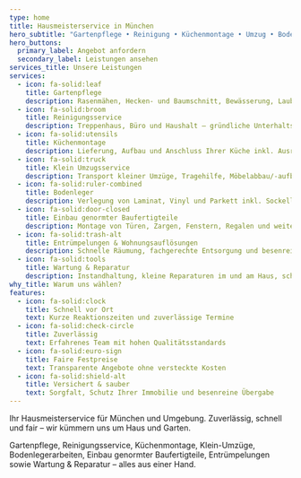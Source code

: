 ```yaml
---
type: home
title: Hausmeisterservice in München
hero_subtitle: "Gartenpflege • Reinigung • Küchenmontage • Umzug • Bodenleger • Reparatur"
hero_buttons:
  primary_label: Angebot anfordern
  secondary_label: Leistungen ansehen
services_title: Unsere Leistungen
services:
  - icon: fa-solid:leaf
    title: Gartenpflege
    description: Rasenmähen, Hecken- und Baumschnitt, Bewässerung, Laub- und Grünabfallentsorgung.
  - icon: fa-solid:broom
    title: Reinigungsservice
    description: Treppenhaus, Büro und Haushalt – gründliche Unterhalts-, Grund- und Fensterreinigung.
  - icon: fa-solid:utensils
    title: Küchenmontage
    description: Lieferung, Aufbau und Anschluss Ihrer Küche inkl. Ausrichtung und Feineinstellung.
  - icon: fa-solid:truck
    title: Klein Umzugsservice
    description: Transport kleiner Umzüge, Tragehilfe, Möbelabbau/-aufbau und sichere Verpackung.
  - icon: fa-solid:ruler-combined
    title: Bodenleger
    description: Verlegung von Laminat, Vinyl und Parkett inkl. Sockelleisten und Untergrundvorbereitung.
  - icon: fa-solid:door-closed
    title: Einbau genormter Baufertigteile
    description: Montage von Türen, Zargen, Fenstern, Regalen und weiteren standardisierten Elementen.
  - icon: fa-solid:trash-alt
    title: Entrümpelungen & Wohnungsauflösungen
    description: Schnelle Räumung, fachgerechte Entsorgung und besenreine Übergabe von Objekten.
  - icon: fa-solid:tools
    title: Wartung & Reparatur
    description: Instandhaltung, kleine Reparaturen im und am Haus, schnelle Hilfe bei Defekten.
why_title: Warum uns wählen?
features:
  - icon: fa-solid:clock
    title: Schnell vor Ort
    text: Kurze Reaktionszeiten und zuverlässige Termine
  - icon: fa-solid:check-circle
    title: Zuverlässig
    text: Erfahrenes Team mit hohen Qualitätsstandards
  - icon: fa-solid:euro-sign
    title: Faire Festpreise
    text: Transparente Angebote ohne versteckte Kosten
  - icon: fa-solid:shield-alt
    title: Versichert & sauber
    text: Sorgfalt, Schutz Ihrer Immobilie und besenreine Übergabe
---
```


Ihr Hausmeisterservice für München und Umgebung. Zuverlässig, schnell und fair – wir kümmern uns um Haus und Garten.

Gartenpflege, Reinigungsservice, Küchenmontage, Klein-Umzüge, Bodenlegerarbeiten, Einbau genormter Baufertigteile, Entrümpelungen sowie Wartung & Reparatur – alles aus einer Hand.
